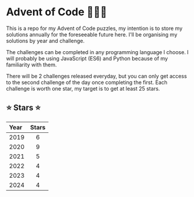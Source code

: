 # Advent of Code :christmas_tree::santa::christmas_tree:
This is a repo for my Advent of Code puzzles, my intention is to store my solutions annually for the foreseeable future here. I'll be organising my solutions by year and challenge.

The challenges can be completed in any programming language I choose. I will probably be using JavaScript (ES6) and Python because of my familiarity with them.

There will be 2 challenges released everyday, but you can only get access to the second challenge of the day once completing the first. Each challenge is worth one star, my target is to get at least 25 stars.

## ⭐ Stars ⭐

| Year | Stars |
| :--- | :---: |
| 2019 | 6     |
| 2020 | 9     |
| 2021 | 5     |
| 2022 | 4     |
| 2023 | 4     |
| 2024 | 4     |